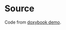 # Source

Code from [doxybook demo](https://github.com/matusnovak/doxybook/tree/master/example/src). 